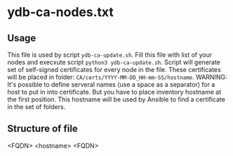 # ydb-ca-nodes.txt

## Usage
This file is used by script `ydb-ca-update.sh`. Fill this file with list of your nodes and execxute script `python3 ydb-ca-update.sh`. Script will generate set of self-signed certificates for every node in the file. These certificates will be placed in folder:
`CA/certs/YYYY-MM-DD_HH-mm-SS/hostname`.
WARNING: It's possible to define serveral names (use a space as a separator) for a 
host to put in into certificate. But you have to place inventory hostname at the first position.
This hostname will be used by Ansible to find a certificate in the set of folders.

## Structure of file
\<FQDN>
\<hostname> \<FQDN>